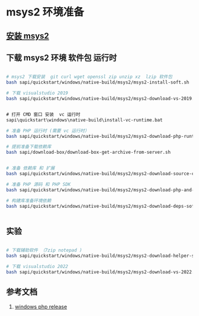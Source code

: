 # msys2 环境准备

## [安装 msys2 ](install-msys2.md)

## 下载 msys2 环境 软件包 运行时

```bash

# msys2 下载安装  git curl wget openssl zip unzip xz  lzip 软件包
bash sapi/quickstart/windows/native-build/msys2/msys2-install-soft.sh

# 下载 visualstudio 2019
bash sapi/quickstart/windows/native-build/msys2/msys2-download-vs-2019.sh

```

```bat

# 打开 CMD 窗口 安装  vc 运行时
sapi\quickstart\windows\native-build\install-vc-runtime.bat

```

```bash
# 准备 PHP 运行时 (需要 vc 运行时）
bash sapi/quickstart/windows/native-build/msys2/msys2-download-php-runtime.sh

# 提前准备下载依赖库
bash sapi/download-box/download-box-get-archive-from-server.sh


# 准备 依赖库 和 扩展
bash sapi/quickstart/windows/native-build/msys2/msys2-download-source-code.sh

# 准备 PHP 源码 和 PHP SDK
bash sapi/quickstart/windows/native-build/msys2/msys2-download-php-and-php-sdk.sh

# 构建库准备环境依赖
bash sapi/quickstart/windows/native-build/msys2/msys2-download-deps-soft.sh



```

## 实验

```bash

# 下载辅助软件 （7zip notepad )
bash sapi/quickstart/windows/native-build/msys2/msys2-download-helper-soft.sh

# 下载 visualstudio 2022
bash sapi/quickstart/windows/native-build/msys2/msys2-download-vs-2022.sh


```

## 参考文档
1. [windows php release ](https://windows.php.net/downloads/releases/archives/)
